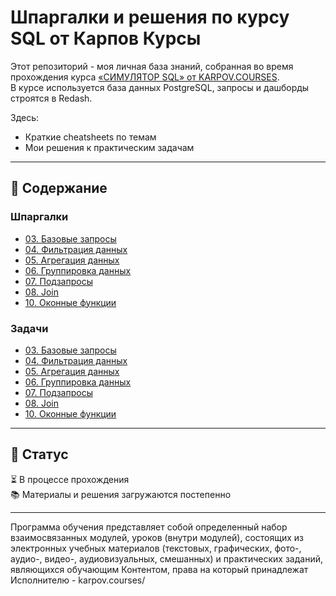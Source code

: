 # Шпаргалки и решения по курсу SQL от Карпов Курсы

Этот репозиторий - моя личная база знаний, собранная во время прохождения курса [«СИМУЛЯТОР SQL» от KARPOV.COURSES](https://karpov.courses/simulator-sql).  
В курсе используется база данных PostgreSQL, запросы и дашборды строятся в Redash.

Здесь:
- Краткие cheatsheets по темам
- Мои решения к практическим задачам

---

## 📑 Содержание

### Шпаргалки
- [03. Базовые запросы]()
- [04. Фильтрация данных]()
- [05. Агрегация данных]()
- [06. Группировка данных]()
- [07. Подзапросы]()
- [08. Join]()
- [10. Оконные функции]()

### Задачи
- [03. Базовые запросы]()
- [04. Фильтрация данных]()
- [05. Агрегация данных]()
- [06. Группировка данных]()
- [07. Подзапросы]()
- [08. Join]()
- [10. Оконные функции]()
---

## 📌 Статус

⏳ В процессе прохождения  
📚 Материалы и решения загружаются постепенно

---
Программа обучения представляет собой определенный набор взаимосвязанных модулей, уроков (внутри модулей), состоящих из электронных учебных материалов (текстовых, графических, фото-, аудио-, видео-, аудиовизуальных, смешанных) и практических заданий, являющихся обучающим Контентом, права на который принадлежат Исполнителю - karpov.courses/
